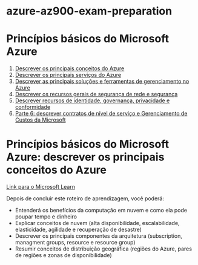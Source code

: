 # azure-az900-exam-preparation

# Princípios básicos do Microsoft Azure

1. [Descrever os principais conceitos do Azure](#principios1)
2. [Descrever os principais serviços do Azure]()
3. [Descrever as principais soluções e ferramentas de gerenciamento no Azure]()
4. [Descrever os recursos gerais de segurança de rede e segurança]()
5. [Descrever recursos de identidade, governança, privacidade e conformidade]()
6. [Parte 6: descrever contratos de nível de serviço e Gerenciamento de Custos da Microsoft]()


# <a name="principios1"></a> Princípios básicos do Microsoft Azure: descrever os principais conceitos do Azure 

[Link para o Microsoft Learn](https://docs.microsoft.com/pt-br/learn/paths/az-900-describe-cloud-concepts/)

Depois de concluir este roteiro de aprendizagem, você poderá:

- Entenderá os benefícios da computação em nuvem e como ela pode poupar tempo e dinheiro
- Explicar conceitos de nuvem (alta disponibilidade, escalabilidade, elasticidade, agilidade e recuperação de desastre)
- Descrever os principais componentes da arquitetura (subscription, managment groups, resource e resource group)
- Resumir conceitos de distribuição geográfica (regiões do Azure, pares de regiões e zonas de disponibilidade)

